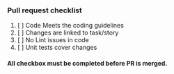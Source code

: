 ### Pull request checklist
1. [ ] Code Meets the coding guidelines
2. [ ] Changes are linked to task/story
3. [ ] No Lint issues in code
4. [ ] Unit tests cover changes

#### All checkbox must be completed before PR is merged.